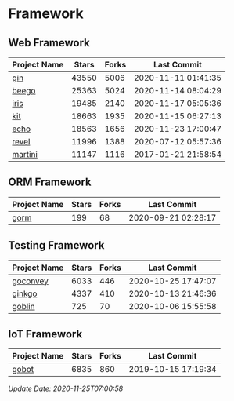 # Framework

## Web Framework
| Project Name | Stars | Forks | Last Commit |
| ------------ | ----- | ----- | ----------- |
| [gin](https://github.com/gin-gonic/gin) | 43550 | 5006 | 2020-11-11 01:41:35 |
| [beego](https://github.com/astaxie/beego) | 25363 | 5024 | 2020-11-14 08:04:29 |
| [iris](https://github.com/kataras/iris) | 19485 | 2140 | 2020-11-17 05:05:36 |
| [kit](https://github.com/go-kit/kit) | 18663 | 1935 | 2020-11-15 06:27:13 |
| [echo](https://github.com/labstack/echo) | 18563 | 1656 | 2020-11-23 17:00:47 |
| [revel](https://github.com/revel/revel) | 11996 | 1388 | 2020-07-12 05:57:36 |
| [martini](https://github.com/go-martini/martini) | 11147 | 1116 | 2017-01-21 21:58:54 |

## ORM Framework
| Project Name | Stars | Forks | Last Commit |
| ------------ | ----- | ----- | ----------- |
| [gorm](https://github.com/jinzhu/gorm) | 199 | 68 | 2020-09-21 02:28:17 |

## Testing Framework
| Project Name | Stars | Forks | Last Commit |
| ------------ | ----- | ----- | ----------- |
| [goconvey](https://github.com/smartystreets/goconvey) | 6033 | 446 | 2020-10-25 17:47:07 |
| [ginkgo](https://github.com/onsi/ginkgo) | 4337 | 410 | 2020-10-13 21:46:36 |
| [goblin](https://github.com/franela/goblin) | 725 | 70 | 2020-10-06 15:55:58 |

## IoT Framework
| Project Name | Stars | Forks | Last Commit |
| ------------ | ----- | ----- | ----------- |
| [gobot](https://github.com/hybridgroup/gobot) | 6835 | 860 | 2019-10-15 17:19:34 |

*Update Date: 2020-11-25T07:00:58*